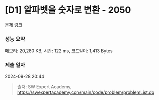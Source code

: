 # [D1] 알파벳을 숫자로 변환 - 2050 

[문제 링크](https://swexpertacademy.com/main/code/problem/problemDetail.do?contestProbId=AV5QLGxKAzQDFAUq) 

### 성능 요약

메모리: 20,280 KB, 시간: 122 ms, 코드길이: 1,413 Bytes

### 제출 일자

2024-09-28 20:44



> 출처: SW Expert Academy, https://swexpertacademy.com/main/code/problem/problemList.do